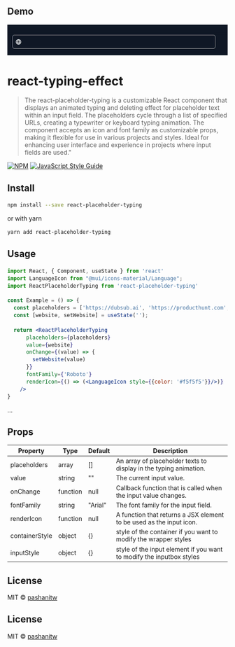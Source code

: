 ## Demo

![Demo GIF](demo.gif)

# react-typing-effect

>The react-placeholder-typing is a customizable React component that displays an animated typing and deleting effect for placeholder text within an input field. The placeholders cycle through a list of specified URLs, creating a typewriter or keyboard typing animation. The component accepts an icon and font family as customizable props, making it flexible for use in various projects and styles. Ideal for enhancing user interface and experience in projects where input fields are used."

[![NPM](https://img.shields.io/npm/v/react-placeholder-typing.svg)](https://www.npmjs.com/package/react-placeholder-typing) [![JavaScript Style Guide](https://img.shields.io/badge/code_style-standard-brightgreen.svg)](https://standardjs.com)

## Install

```bash
npm install --save react-placeholder-typing
```
or with yarn
```bash
yarn add react-placeholder-typing
```

## Usage

```jsx
import React, { Component, useState } from 'react'
import LanguageIcon from "@mui/icons-material/Language";
import ReactPlaceholderTyping from 'react-placeholder-typing'

const Example = () => {
  const placeholders = ['https://dubsub.ai', 'https://producthunt.com', 'https://www.indiehackers.com'];
  const [website, setWebsite] = useState('');

  return <ReactPlaceholderTyping
      placeholders={placeholders}
      value={website}
      onChange={(value) => {
        setWebsite(value)
      }}
      fontFamily={'Roboto'}
      renderIcon={() => (<LanguageIcon style={{color: '#f5f5f5'}}/>)}
    />
}
```
...

## Props

| Property       | Type     | Default | Description                                                          |
|----------------|----------|---------|----------------------------------------------------------------------|
| placeholders   | array    | []      | An array of placeholder texts to display in the typing animation.    |
| value          | string   | ""      | The current input value.                                             |
| onChange       | function | null    | Callback function that is called when the input value changes.       |
| fontFamily     | string   | "Arial" | The font family for the input field.                                 |
| renderIcon     | function | null    | A function that returns a JSX element to be used as the input icon.  |
| containerStyle | object   | {}      | style of the container if you want to modify the wrapper styles      |
| inputStyle     | object   | {}      | style of the input element if you want to modify the inputbox styles |


## License

MIT © [pashanitw](https://github.com/pashanitw)

## License

MIT © [pashanitw](https://github.com/pashanitw)
